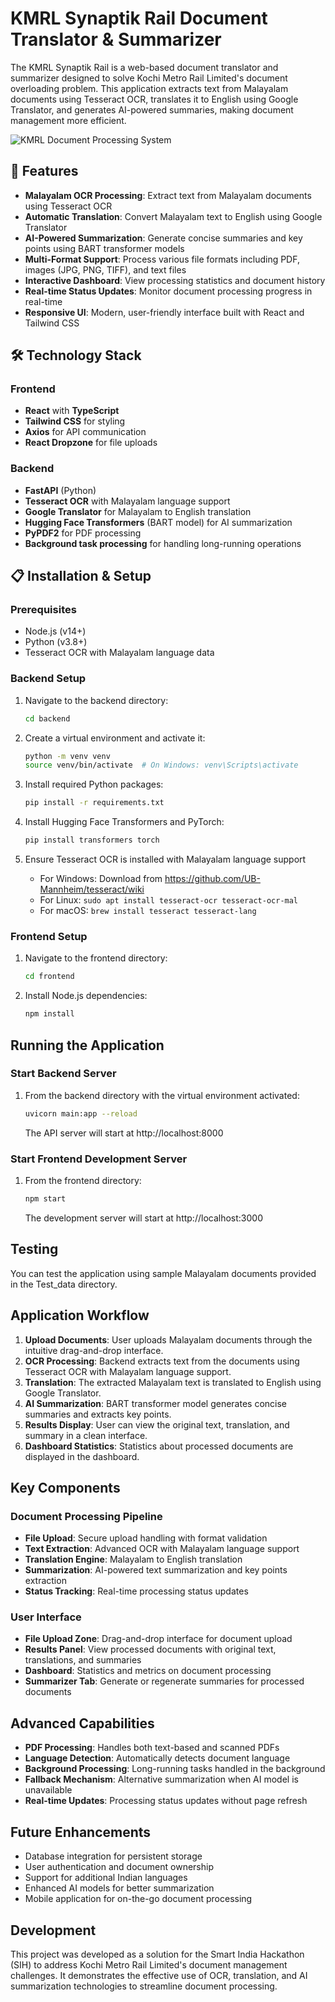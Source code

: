 # KMRL Synaptik Rail Document Translator & Summarizer

The KMRL Synaptik Rail is a web-based document translator and summarizer designed to solve Kochi Metro Rail Limited's document overloading problem. This application extracts text from Malayalam documents using Tesseract OCR, translates it to English using Google Translator, and generates AI-powered summaries, making document management more efficient.

![KMRL Document Processing System](https://via.placeholder.com/800x400?text=KMRL+Synaptik+Rail)

## 🚆 Features

- **Malayalam OCR Processing**: Extract text from Malayalam documents using Tesseract OCR
- **Automatic Translation**: Convert Malayalam text to English using Google Translator
- **AI-Powered Summarization**: Generate concise summaries and key points using BART transformer models
- **Multi-Format Support**: Process various file formats including PDF, images (JPG, PNG, TIFF), and text files
- **Interactive Dashboard**: View processing statistics and document history
- **Real-time Status Updates**: Monitor document processing progress in real-time
- **Responsive UI**: Modern, user-friendly interface built with React and Tailwind CSS

## 🛠️ Technology Stack

### Frontend
- **React** with **TypeScript**
- **Tailwind CSS** for styling
- **Axios** for API communication
- **React Dropzone** for file uploads

### Backend
- **FastAPI** (Python)
- **Tesseract OCR** with Malayalam language support
- **Google Translator** for Malayalam to English translation
- **Hugging Face Transformers** (BART model) for AI summarization
- **PyPDF2** for PDF processing
- **Background task processing** for handling long-running operations

## 📋 Installation & Setup

### Prerequisites
- Node.js (v14+)
- Python (v3.8+)
- Tesseract OCR with Malayalam language data

### Backend Setup
1. Navigate to the backend directory:
   ```bash
   cd backend
   ```

2. Create a virtual environment and activate it:
   ```bash
   python -m venv venv
   source venv/bin/activate  # On Windows: venv\Scripts\activate
   ```

3. Install required Python packages:
   ```bash
   pip install -r requirements.txt
   ```

4. Install Hugging Face Transformers and PyTorch:
   ```bash
   pip install transformers torch
   ```

5. Ensure Tesseract OCR is installed with Malayalam language support
   - For Windows: Download from https://github.com/UB-Mannheim/tesseract/wiki
   - For Linux: `sudo apt install tesseract-ocr tesseract-ocr-mal`
   - For macOS: `brew install tesseract tesseract-lang`

### Frontend Setup
1. Navigate to the frontend directory:
   ```bash
   cd frontend
   ```

2. Install Node.js dependencies:
   ```bash
   npm install
   ```

## Running the Application

### Start Backend Server
1. From the backend directory with the virtual environment activated:
   ```bash
   uvicorn main:app --reload
   ```
   The API server will start at http://localhost:8000

### Start Frontend Development Server
1. From the frontend directory:
   ```bash
   npm start
   ```
   The development server will start at http://localhost:3000

## Testing
You can test the application using sample Malayalam documents provided in the Test_data directory.

## Application Workflow
1. **Upload Documents**: User uploads Malayalam documents through the intuitive drag-and-drop interface.
2. **OCR Processing**: Backend extracts text from the documents using Tesseract OCR with Malayalam language support.
3. **Translation**: The extracted Malayalam text is translated to English using Google Translator.
4. **AI Summarization**: BART transformer model generates concise summaries and extracts key points.
5. **Results Display**: User can view the original text, translation, and summary in a clean interface.
6. **Dashboard Statistics**: Statistics about processed documents are displayed in the dashboard.

## Key Components

### Document Processing Pipeline
- **File Upload**: Secure upload handling with format validation
- **Text Extraction**: Advanced OCR with Malayalam language support
- **Translation Engine**: Malayalam to English translation
- **Summarization**: AI-powered text summarization and key points extraction
- **Status Tracking**: Real-time processing status updates

### User Interface
- **File Upload Zone**: Drag-and-drop interface for document upload
- **Results Panel**: View processed documents with original text, translations, and summaries
- **Dashboard**: Statistics and metrics on document processing
- **Summarizer Tab**: Generate or regenerate summaries for processed documents

## Advanced Capabilities
- **PDF Processing**: Handles both text-based and scanned PDFs
- **Language Detection**: Automatically detects document language
- **Background Processing**: Long-running tasks handled in the background
- **Fallback Mechanism**: Alternative summarization when AI model is unavailable
- **Real-time Updates**: Processing status updates without page refresh

## Future Enhancements
- Database integration for persistent storage
- User authentication and document ownership
- Support for additional Indian languages
- Enhanced AI models for better summarization
- Mobile application for on-the-go document processing

## Development
This project was developed as a solution for the Smart India Hackathon (SIH) to address Kochi Metro Rail Limited's document management challenges. It demonstrates the effective use of OCR, translation, and AI summarization technologies to streamline document processing.